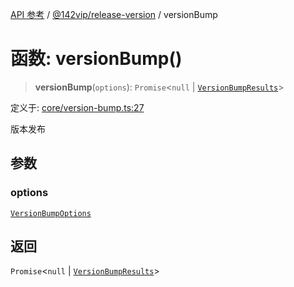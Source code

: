[API 参考](../../../index.md) / [@142vip/release-version](../index.md) / versionBump

# 函数: versionBump()

> **versionBump**(`options`): `Promise`\<`null` \| [`VersionBumpResults`](../interfaces/VersionBumpResults.md)\>

定义于: [core/version-bump.ts:27](https://github.com/142vip/core-x/blob/a868d72f351cc457f350d05d38d540d6494a8ff2/packages/release-version/src/core/version-bump.ts#L27)

版本发布

## 参数

### options

[`VersionBumpOptions`](../interfaces/VersionBumpOptions.md)

## 返回

`Promise`\<`null` \| [`VersionBumpResults`](../interfaces/VersionBumpResults.md)\>
